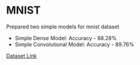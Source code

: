 # MNIST
<p>Prepared two simple models for mnist dataset</p>
<ul>
    <li>Simple Dense Model: Accuracy - 88.28%</li>
    <li>Simple Convolutional Model: Accuracy - 89.76%</li>
</ul>
<p><a href="https://www.kaggle.com/datasets/zalando-research/fashionmnist">Dataset Link</a></p>